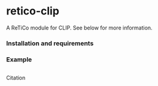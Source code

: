 # retico-clip
A ReTiCo module for CLIP. See below for more information.

### Installation and requirements

### Example
```python

```


Citation
```
```